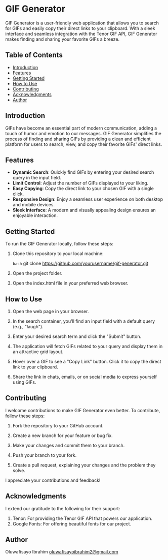 # GIF Generator

GIF Generator is a user-friendly web application that allows you to search for GIFs and easily copy their direct links to your clipboard. With a sleek interface and seamless integration with the Tenor GIF API, GIF Generator makes finding and sharing your favorite GIFs a breeze.

## Table of Contents
- [Introduction](#introduction)
- [Features](#features)
- [Getting Started](#getting-started)
- [How to Use](#how-to-use)
- [Contributing](#contributing)
- [Acknowledgments](#acknowledgments)
- [Author](#author)

## Introduction

GIFs have become an essential part of modern communication, adding a touch of humor and emotion to our messages. GIF Generator simplifies the process of finding and sharing GIFs by providing a clean and efficient platform for users to search, view, and copy their favorite GIFs' direct links.

## Features

- **Dynamic Search**: Quickly find GIFs by entering your desired search query in the input field.
- **Limit Control**: Adjust the number of GIFs displayed to your liking.
- **Easy Copying**: Copy the direct link to your chosen GIF with a single click.
- **Responsive Design**: Enjoy a seamless user experience on both desktop and mobile devices.
- **Sleek Interface**: A modern and visually appealing design ensures an enjoyable interaction.

## Getting Started

To run the GIF Generator locally, follow these steps:

1. Clone this repository to your local machine:

   ```bash```
   git clone https://github.com/yourusername/gif-generator.git
1. Open the project folder.

2. Open the index.html file in your preferred web browser.

## How to Use

1. Open the web page in your browser.

2. In the search container, you'll find an input field with a default query (e.g., "laugh").

3. Enter your desired search term and click the "Submit" button.

4. The application will fetch GIFs related to your query and display them in an attractive grid layout.

5. Hover over a GIF to see a "Copy Link" button. Click it to copy the direct link to your clipboard.

6. Share the link in chats, emails, or on social media to express yourself using GIFs.

## Contributing

I welcome contributions to make GIF Generator even better. To contribute, follow these steps:

1. Fork the repository to your GitHub account.

2. Create a new branch for your feature or bug fix.

3. Make your changes and commit them to your branch.

4. Push your branch to your fork.

5. Create a pull request, explaining your changes and the problem they solve.

I appreciate your contributions and feedback!


## Acknowledgments

I extend our gratitude to the following for their support:

1. Tenor: For providing the Tenor GIF API that powers our application.
2. Google Fonts: For offering beautiful fonts for our project.

## Author
Oluwafisayo Ibrahim
oluwafisayoibrahim2@gmail.com
